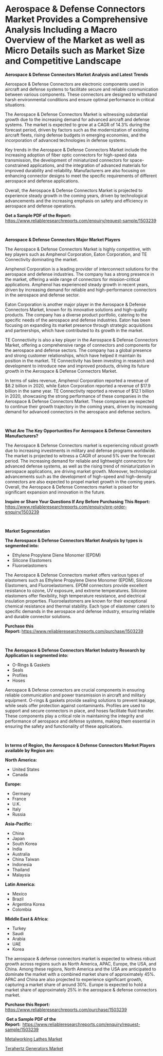 <p><h1>Aerospace & Defense Connectors Market Provides a Comprehensive Analysis Including a Macro Overview of the Market as well as Micro Details such as Market Size and Competitive Landscape</h1></p><p><strong>Aerospace & Defense Connectors Market Analysis and Latest Trends</strong></p>
<p><p>Aerospace & Defense Connectors are electronic components used in aircraft and defense systems to facilitate secure and reliable communication between various components. These connectors are designed to withstand harsh environmental conditions and ensure optimal performance in critical situations.</p><p>The Aerospace & Defense Connectors Market is witnessing substantial growth due to the increasing demand for advanced aircraft and defense systems. The market is expected to grow at a CAGR of 14.3% during the forecast period, driven by factors such as the modernization of existing aircraft fleets, rising defense budgets in emerging economies, and the incorporation of advanced technologies in defense systems.</p><p>Key trends in the Aerospace & Defense Connectors Market include the increasing adoption of fiber optic connectors for high-speed data transmission, the development of miniaturized connectors for space-constrained applications, and the integration of advanced materials for improved durability and reliability. Manufacturers are also focusing on enhancing connector designs to meet the specific requirements of different aerospace and defense applications.</p><p>Overall, the Aerospace & Defense Connectors Market is projected to experience steady growth in the coming years, driven by technological advancements and the increasing emphasis on safety and efficiency in aerospace and defense operations.</p></p>
<p><strong>Get a Sample PDF of the Report:&nbsp;</strong> <a href="https://www.reliableresearchreports.com/enquiry/request-sample/1503239">https://www.reliableresearchreports.com/enquiry/request-sample/1503239</a></p>
<p>&nbsp;</p>
<p><strong>Aerospace & Defense Connectors Major Market Players</strong></p>
<p><p>The Aerospace & Defense Connectors Market is highly competitive, with key players such as Amphenol Corporation, Eaton Corporation, and TE Connectivity dominating the market. </p><p>Amphenol Corporation is a leading provider of interconnect solutions for the aerospace and defense industries. The company has a strong presence in the market, offering a wide range of connectors for mission-critical applications. Amphenol has experienced steady growth in recent years, driven by increasing demand for reliable and high-performance connectors in the aerospace and defense sector. </p><p>Eaton Corporation is another major player in the Aerospace & Defense Connectors Market, known for its innovative solutions and high-quality products. The company has a diverse product portfolio, catering to the specific needs of the aerospace and defense industries. Eaton has been focusing on expanding its market presence through strategic acquisitions and partnerships, which have contributed to its growth in the market.</p><p>TE Connectivity is also a key player in the Aerospace & Defense Connectors Market, offering a comprehensive range of connectors and components for the aerospace and defense sectors. The company has a global presence and strong customer relationships, which have helped it maintain its position in the market. TE Connectivity has been investing in research and development to introduce new and improved products, driving its future growth in the Aerospace & Defense Connectors Market.</p><p>In terms of sales revenue, Amphenol Corporation reported a revenue of $8.2 billion in 2020, while Eaton Corporation reported a revenue of $17.9 billion in the same year. TE Connectivity reported a revenue of $12.1 billion in 2020, showcasing the strong performance of these companies in the Aerospace & Defense Connectors Market. These companies are expected to continue their growth trajectory in the coming years, driven by increasing demand for advanced connectors in the aerospace and defense sectors.</p></p>
<p>&nbsp;</p>
<p><strong>What Are The Key Opportunities For Aerospace & Defense Connectors Manufacturers?</strong></p>
<p><p>The Aerospace & Defense Connectors market is experiencing robust growth due to increasing investments in military and defense programs worldwide. The market is projected to witness a CAGR of around 5% over the forecast period. The increasing demand for reliable and lightweight connectors for advanced defense systems, as well as the rising trend of miniaturization in aerospace applications, are driving market growth. Moreover, technological advancements such as the development of high-speed and high-density connectors are also expected to propel market growth in the coming years. Overall, the Aerospace & Defense Connectors market is poised for significant expansion and innovation in the future.</p></p>
<p><strong>Inquire or Share Your Questions If Any Before Purchasing This Report:</strong> <a href="https://www.reliableresearchreports.com/enquiry/pre-order-enquiry/1503239">https://www.reliableresearchreports.com/enquiry/pre-order-enquiry/1503239</a></p>
<p>&nbsp;</p>
<p><strong>Market Segmentation</strong></p>
<p><strong>The Aerospace & Defense Connectors Market Analysis by types is segmented into:</strong></p>
<p><ul><li>Ethylene Propylene Diene Monomer (EPDM)</li><li>Silicone Elastomers</li><li>Fluoroelastomers</li></ul></p>
<p><p>The Aerospace & Defense Connectors market offers various types of elastomers such as Ethylene Propylene Diene Monomer (EPDM), Silicone Elastomers, and Fluoroelastomers. EPDM connectors provide excellent resistance to ozone, UV exposure, and extreme temperatures. Silicone elastomers offer flexibility, high temperature resistance, and electrical insulation properties. Fluoroelastomers are known for their exceptional chemical resistance and thermal stability. Each type of elastomer caters to specific demands in the aerospace and defense industry, ensuring reliable and durable connector solutions.</p></p>
<p><strong>Purchase this Report:&nbsp;</strong><a href="https://www.reliableresearchreports.com/purchase/1503239">https://www.reliableresearchreports.com/purchase/1503239</a></p>
<p>&nbsp;</p>
<p><strong>The Aerospace & Defense Connectors Market Industry Research by Application is segmented into:</strong></p>
<p><ul><li>O-Rings & Gaskets</li><li>Seals</li><li>Profiles</li><li>Hoses</li></ul></p>
<p><p>Aerospace & Defense connectors are crucial components in ensuring reliable communication and power transmission in aircraft and military equipment. O-rings & gaskets provide sealing solutions to prevent leakage, while seals offer protection against contaminants. Profiles are used to support and secure connectors in place, and hoses facilitate fluid transfer. These components play a critical role in maintaining the integrity and performance of aerospace and defense systems, making them essential in ensuring the safety and functionality of these applications.</p></p>
<p>&nbsp;</p>
<p><strong>In terms of Region, the Aerospace & Defense Connectors Market Players available by Region are:</strong></p>
<p>
    <p> <strong> North America: </strong>
        <ul>
            <li>United States</li>
            <li>Canada</li>
        </ul>
        </p> 
    <p> <strong> Europe: </strong>
        <ul>
            <li>Germany</li>
            <li>France</li>
            <li>U.K.</li>
            <li>Italy</li>
            <li>Russia</li>
        </ul>
        </p> 
    <p> <strong> Asia-Pacific: </strong>
        <ul>
            <li>China</li>
            <li>Japan</li>
            <li>South Korea</li>
            <li>India</li>
            <li>Australia</li>
            <li>China Taiwan</li>
            <li>Indonesia</li>
            <li>Thailand</li>
            <li>Malaysia</li>
        </ul>
        </p> 
    <p> <strong> Latin America: </strong>
        <ul>
            <li>Mexico</li>
            <li>Brazil</li>
            <li>Argentina Korea</li>
            <li>Colombia</li>
        </ul>
        </p> 
    <p> <strong> Middle East & Africa: </strong>
        <ul>
            <li>Turkey</li>
            <li>Saudi</li>
            <li>Arabia</li>
            <li>UAE</li>
            <li>Korea</li>
        </ul>
    </p>
    </p>
<p><p>The aerospace & defense connectors market is expected to witness robust growth across regions such as North America, APAC, Europe, the USA, and China. Among these regions, North America and the USA are anticipated to dominate the market with a combined market share of approximately 45%. APAC and China are also projected to experience significant growth, capturing a market share of around 30%. Europe is expected to hold a market share of approximately 25% in the aerospace & defense connectors market.</p></p>
<p><strong>Purchase this Report: </strong><a href="https://www.reliableresearchreports.com/purchase/1503239">https://www.reliableresearchreports.com/purchase/1503239</a></p>
<p>&nbsp;<strong>Get a Sample PDF of the Report:&nbsp;&nbsp;</strong><a href="https://www.reliableresearchreports.com/enquiry/request-sample/1503239">https://www.reliableresearchreports.com/enquiry/request-sample/1503239</a></p>
<p><strong></strong></p>
<p><p><a href="https://issuu.com/reportprime-2/docs/metalworking-lathes-market-size-2030.pptx">Metalworking Lathes Market</a></p><p><a href="https://issuu.com/reportprime-2/docs/terahertz-generators-market-size-2030.pptx">Terahertz Generators Market</a></p></p>